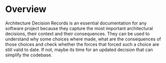 # Overview

Architecture Decision Records is an essential documentation for any software
project because they capture the most important architectural decisions, their
context and their consequences. They can be used to understand why some choices
where made, what are the consequences of those choices and check whether the
forces that forced such a choice are still valid to date. If not, maybe its time
for an updated decision that can simplify the codebase.
